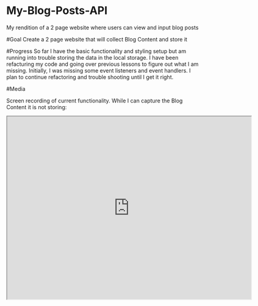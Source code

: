 # My-Blog-Posts-API
My rendition of a 2 page website where users can view and input blog posts 

#Goal 
Create a 2 page website that will collect Blog Content and store it

#Progress
So far I have the basic functionality and styling setup but am running into trouble storing the data in the local storage. I have been refacturing my code and going over previous lessons to figure out what I am missing. Initially, I was missing some event listeners and event handlers. I plan to continue refactoring and trouble shooting until I get it right. 

#Media

Screen recording of current functionality. While I can capture the Blog Content it is not storing:

<iframe src="https://drive.google.com/file/d/145AeP7pML0eOTfL5vKspu1ZoWaMJ5WGn/preview" width="640" height="480"></iframe>
